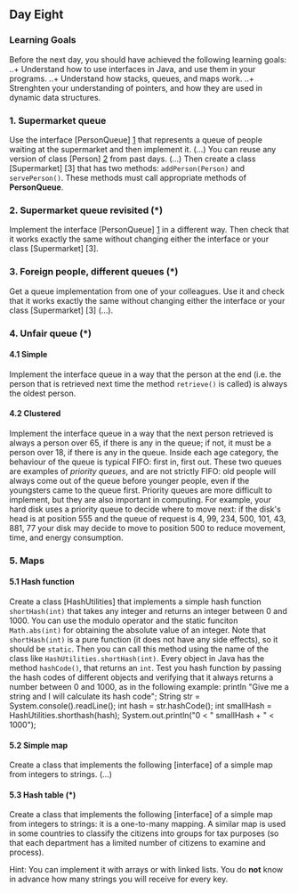 ## Day Eight

### Learning Goals

Before the next day, you should have achieved the following learning goals:
..+ Understand how to use interfaces in Java, and use them in your programs.
..+ Understand how stacks, queues, and maps work.
..+ Strenghten your understanding of pointers, and how they are used in dynamic data structures.

### 1. Supermarket queue

Use the interface [PersonQueue] [1] that represents a queue of people waiting at the supermarket and then implement it. (...)
You can reuse any version of class [Person] [2] from past days. (...) Then create a class [Supermarket] [3] that has two methods:
`addPerson(Person)` and `servePerson()`. These methods must call appropriate methods of **PersonQueue**.

### 2. Supermarket queue revisited (*)

Implement the interface [PersonQueue] [1] in a different way. Then check that it works exactly the same without 
changing either the interface or your class [Supermarket] [3].

### 3. Foreign people, different queues (*)

Get a queue implementation from one of your colleagues. Use it and check that it works exactly the same
without changing either the interface or your class [Supermarket] [3] (...).

### 4. Unfair queue (*)

#### 4.1 Simple

Implement the interface queue in a way that the person at the end (i.e. the person that is retrieved
next time the method `retrieve()` is called) is always the oldest person.

#### 4.2 Clustered

Implement the interface queue in a way that the next person retrieved is always a person over 65, if there is any
in the queue; if not, it must be a person over 18, if there is any in the queue. Inside each age category, the behaviour
of the queue is typical FIFO: first in, first out.
These two queues are examples of *priority queues*, and are not strictly FIFO: old people will always come out of the queue
before younger people, even if the youngsters came to the queue first. Priority queues are more difficult to implement, but 
they are also important in computing. For example, your hard disk uses a priority queue to decide where to move next: if the 
disk's head is at position 555 and the queue of request is
	4, 99, 234, 500, 101, 43, 881, 77
your disk may decide to move to position 500 to reduce movement, time, and energy consumption.

### 5. Maps

#### 5.1 Hash function

Create a class [HashUtilities] that implements a simple hash function `shortHash(int)` that takes any integer
and returns an integer between 0 and 1000. You can use the modulo operator and the static funciton `Math.abs(int)`
for obtaining the absolute value of an integer.
Note that `shortHash(int)` is a pure function (it does not have any side effects), so it should be `static`. 
Then you can call this method using the name of the class like `HashUtilities.shortHash(int)`.
Every object in Java has the method `hashCode()`, that returns an `int`.
Test you hash function by passing the hash codes of different objects and verifying that it always returns
a number between 0 and 1000, as in the following example:
	println "Give me a string and I will calculate its hash code";
	String str = System.console().readLine();
	int hash = str.hashCode();
	int smallHash = HashUtilities.shorthash(hash);
	System.out.println("0 < " smallHash + " < 1000");

#### 5.2 Simple map

Create a class that implements the following [interface] of a simple map from integers to strings. (...)

#### 5.3 Hash table (*)

Create a class that implements the following [interface] of a simple map from integers to strings:
it is a one-to-many mapping. A similar map is used in some countries to classify the citizens into groups
for tax purposes (so that each department has a limited number of citizens to examine and process).

Hint: You can implement it with arrays or with linked lists. You do **not** know in advance how many strings
you will receive for every key.

	




[1]: https://github.com/BBK-PiJ-2014-21/Lab-Exercises/blob/master/day08/E01-02-03-04-Supermarket-Revisited-Foreign-UnfairQueue/PersonQueue.java
[2]: https://github.com/BBK-PiJ-2014-21/Lab-Exercises/blob/master/day08/E01-02-03-04-Supermarket-Revisited-Foreign-UnfairQueue/Person.java
